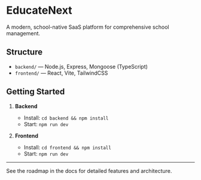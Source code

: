 # EducateNext

A modern, school-native SaaS platform for comprehensive school management.

## Structure

- `backend/` — Node.js, Express, Mongoose (TypeScript)
- `frontend/` — React, Vite, TailwindCSS

## Getting Started

1. **Backend**  
   - Install: `cd backend && npm install`
   - Start: `npm run dev`

2. **Frontend**  
   - Install: `cd frontend && npm install`
   - Start: `npm run dev`

---

See the roadmap in the docs for detailed features and architecture.